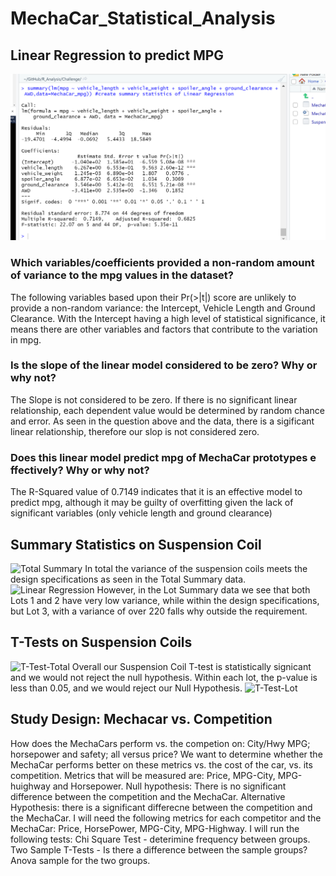 # MechaCar_Statistical_Analysis
## Linear Regression to predict MPG
![Linear Regression](Challenge/MechaCar_MPG_Linear.png)
### Which variables/coefficients provided a non-random amount of variance to the mpg values in the dataset?
The following variables based upon their Pr(>|t|) score are unlikely to provide a non-random variance: the Intercept, Vehicle Length and Ground Clearance. With the Intercept having a high level of statistical significance, it means there are other variables and factors that contribute to the variation in mpg.

### Is the slope of the linear model considered to be zero? Why or why not?
The Slope is not considered to be zero. If there is no significant linear relationship, each dependent value would be determined by random chance and error. As seen in the question above and the data, there is a sigificant linear relationship, therefore our slop is not considered zero.

### Does this linear model predict mpg of MechaCar prototypes e ffectively? Why or why not?
The R-Squared value of 0.7149 indicates that it is an effective model to predict mpg, although it may be guilty of overfitting given the lack of significant variables (only vehicle length and ground clearance)

## Summary Statistics on Suspension Coil
![Total Summary](https://github.com/Tavender22/MechaCar_Statistical_Analysis/tree/main/Challenge/MechaCar-TotalSummary-Suspension.png)
In total the variance of the suspension coils meets the design specifications as seen in the Total Summary data. 
![Linear Regression](https://github.com/Tavender22/MechaCar_Statistical_Analysis/tree/main/Challenge/MechaCar-LotSummary-Suspension.png)
However, in the Lot Summary data we see that both Lots 1 and 2 have very low variance, while within the design specifications, but Lot 3, with a variance of over 220 falls why outside the requirement.

## T-Tests on Suspension Coils
![T-Test-Total](https://github.com/Tavender22/MechaCar_Statistical_Analysis/tree/main/Challenge/MechaCar-TotalSummary_t-test)
Overall our Suspension Coil T-test is statistically signicant and we would not reject the null hypothesis.
Within each lot, the p-value is less than 0.05, and we would reject our Null Hypothesis.
![T-Test-Lot](https://github.com/Tavender22/MechaCar_Statistical_Analysis/tree/main/Challenge/MechaCar-LotSummary_T-test.png)

## Study Design: Mechacar vs. Competition
How does the MechaCars perform vs. the competion on: City/Hwy MPG; horsepower and safety; all versus price? We want to determine whether the MechaCar performs better on these metrics vs. the cost of the car, vs. its competition.
Metrics that will be measured are: Price, MPG-City, MPG-huighway and Horsepower.
Null hypothesis: There is no significant difference between the competition and the MechaCar.
Alternative Hypothesis: there is a significant differecne between the competition and the MechaCar.
I will need the following metrics for each competitor and the MechaCar: Price, HorsePower, MPG-City, MPG-Highway. I will run the following tests:
Chi Square Test - deterimine frequency between groups.
Two Sample T-Tests - Is there a difference between the sample groups?
Anova sample for the two groups.

